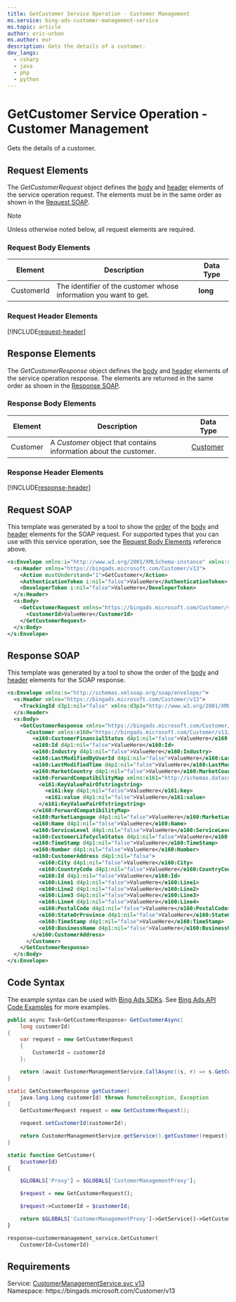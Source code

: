 ```yaml
---
title: GetCustomer Service Operation - Customer Management
ms.service: bing-ads-customer-management-service
ms.topic: article
author: eric-urban
ms.author: eur
description: Gets the details of a customer.
dev_langs: 
  - csharp
  - java
  - php
  - python
---
```

# GetCustomer Service Operation - Customer Management
Gets the details of a customer.

## <a name="request"></a>Request Elements
The *GetCustomerRequest* object defines the [body](#request-body) and [header](#request-header) elements of the service operation request. The elements must be in the same order as shown in the [Request SOAP](#request-soap). 

> [!NOTE]
> Unless otherwise noted below, all request elements are required.

### <a name="request-body"></a>Request Body Elements

|Element|Description|Data Type|
|-----------|---------------|-------------|
|<a name="customerid"></a>CustomerId|The identifier of the customer whose information you want to get.|**long**|

### <a name="request-header"></a>Request Header Elements
[!INCLUDE[request-header](./includes/request-header.md)]

## <a name="response"></a>Response Elements
The *GetCustomerResponse* object defines the [body](#response-body) and [header](#response-header) elements of the service operation response. The elements are returned in the same order as shown in the [Response SOAP](#response-soap).

### <a name="response-body"></a>Response Body Elements

|Element|Description|Data Type|
|-----------|---------------|-------------|
|<a name="customer"></a>Customer|A *Customer* object that contains information about the customer.|[Customer](customer.md)|

### <a name="response-header"></a>Response Header Elements
[!INCLUDE[response-header](./includes/response-header.md)]

## <a name="request-soap"></a>Request SOAP
This template was generated by a tool to show the [order](../guides/services-protocol.md#element-order) of the [body](#request-body) and [header](#request-header) elements for the SOAP request. For supported types that you can use with this service operation, see the [Request Body Elements](#request-body) reference above.

```xml
<s:Envelope xmlns:i="http://www.w3.org/2001/XMLSchema-instance" xmlns:s="http://schemas.xmlsoap.org/soap/envelope/">
  <s:Header xmlns="https://bingads.microsoft.com/Customer/v13">
    <Action mustUnderstand="1">GetCustomer</Action>
    <AuthenticationToken i:nil="false">ValueHere</AuthenticationToken>
    <DeveloperToken i:nil="false">ValueHere</DeveloperToken>
  </s:Header>
  <s:Body>
    <GetCustomerRequest xmlns="https://bingads.microsoft.com/Customer/v13">
      <CustomerId>ValueHere</CustomerId>
    </GetCustomerRequest>
  </s:Body>
</s:Envelope>
```

## <a name="response-soap"></a>Response SOAP
This template was generated by a tool to show the order of the [body](#response-body) and [header](#response-header) elements for the SOAP response.

```xml
<s:Envelope xmlns:s="http://schemas.xmlsoap.org/soap/envelope/">
  <s:Header xmlns="https://bingads.microsoft.com/Customer/v13">
    <TrackingId d3p1:nil="false" xmlns:d3p1="http://www.w3.org/2001/XMLSchema-instance">ValueHere</TrackingId>
  </s:Header>
  <s:Body>
    <GetCustomerResponse xmlns="https://bingads.microsoft.com/Customer/v13">
      <Customer xmlns:e160="https://bingads.microsoft.com/Customer/v13/Entities" d4p1:nil="false" xmlns:d4p1="http://www.w3.org/2001/XMLSchema-instance">
        <e160:CustomerFinancialStatus d4p1:nil="false">ValueHere</e160:CustomerFinancialStatus>
        <e160:Id d4p1:nil="false">ValueHere</e160:Id>
        <e160:Industry d4p1:nil="false">ValueHere</e160:Industry>
        <e160:LastModifiedByUserId d4p1:nil="false">ValueHere</e160:LastModifiedByUserId>
        <e160:LastModifiedTime d4p1:nil="false">ValueHere</e160:LastModifiedTime>
        <e160:MarketCountry d4p1:nil="false">ValueHere</e160:MarketCountry>
        <e160:ForwardCompatibilityMap xmlns:e161="http://schemas.datacontract.org/2004/07/System.Collections.Generic" d4p1:nil="false">
          <e161:KeyValuePairOfstringstring>
            <e161:key d4p1:nil="false">ValueHere</e161:key>
            <e161:value d4p1:nil="false">ValueHere</e161:value>
          </e161:KeyValuePairOfstringstring>
        </e160:ForwardCompatibilityMap>
        <e160:MarketLanguage d4p1:nil="false">ValueHere</e160:MarketLanguage>
        <e160:Name d4p1:nil="false">ValueHere</e160:Name>
        <e160:ServiceLevel d4p1:nil="false">ValueHere</e160:ServiceLevel>
        <e160:CustomerLifeCycleStatus d4p1:nil="false">ValueHere</e160:CustomerLifeCycleStatus>
        <e160:TimeStamp d4p1:nil="false">ValueHere</e160:TimeStamp>
        <e160:Number d4p1:nil="false">ValueHere</e160:Number>
        <e160:CustomerAddress d4p1:nil="false">
          <e160:City d4p1:nil="false">ValueHere</e160:City>
          <e160:CountryCode d4p1:nil="false">ValueHere</e160:CountryCode>
          <e160:Id d4p1:nil="false">ValueHere</e160:Id>
          <e160:Line1 d4p1:nil="false">ValueHere</e160:Line1>
          <e160:Line2 d4p1:nil="false">ValueHere</e160:Line2>
          <e160:Line3 d4p1:nil="false">ValueHere</e160:Line3>
          <e160:Line4 d4p1:nil="false">ValueHere</e160:Line4>
          <e160:PostalCode d4p1:nil="false">ValueHere</e160:PostalCode>
          <e160:StateOrProvince d4p1:nil="false">ValueHere</e160:StateOrProvince>
          <e160:TimeStamp d4p1:nil="false">ValueHere</e160:TimeStamp>
          <e160:BusinessName d4p1:nil="false">ValueHere</e160:BusinessName>
        </e160:CustomerAddress>
      </Customer>
    </GetCustomerResponse>
  </s:Body>
</s:Envelope>
```

## <a name="example"></a>Code Syntax
The example syntax can be used with [Bing Ads SDKs](../guides/client-libraries.md). See [Bing Ads API Code Examples](../guides/code-examples.md) for more examples.
```csharp
public async Task<GetCustomerResponse> GetCustomerAsync(
	long customerId)
{
	var request = new GetCustomerRequest
	{
		CustomerId = customerId
	};

	return (await CustomerManagementService.CallAsync((s, r) => s.GetCustomerAsync(r), request));
}
```
```java
static GetCustomerResponse getCustomer(
	java.lang.Long customerId) throws RemoteException, Exception
{
	GetCustomerRequest request = new GetCustomerRequest();

	request.setCustomerId(customerId);

	return CustomerManagementService.getService().getCustomer(request);
}
```
```php
static function GetCustomer(
	$customerId)
{

	$GLOBALS['Proxy'] = $GLOBALS['CustomerManagementProxy'];

	$request = new GetCustomerRequest();

	$request->CustomerId = $customerId;

	return $GLOBALS['CustomerManagementProxy']->GetService()->GetCustomer($request);
}
```
```python
response=customermanagement_service.GetCustomer(
	CustomerId=CustomerId)
```

## Requirements
Service: [CustomerManagementService.svc v13](https://clientcenter.api.bingads.microsoft.com/Api/CustomerManagement/v13/CustomerManagementService.svc)  
Namespace: https\://bingads.microsoft.com/Customer/v13  

